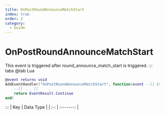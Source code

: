 ```yaml
---
title: OnPostRoundAnnounceMatchStart
index: true
order: 2
category:
  - Guide
---
```


# OnPostRoundAnnounceMatchStart
This event is triggered after round_announce_match_start is triggered.
::: tabs
@tab Lua
```lua
@event returns void
AddEventHandler("OnPostRoundAnnounceMatchStart", function(event --[[ Event ]])
    --[[ ... ]]
    return EventResult.Continue
end)
```

:::
| Key | Data Type |
| :-: | :-------: |